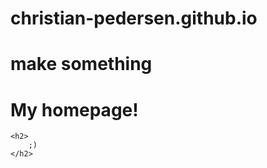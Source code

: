 # christian-pedersen.github.io
# make something
<html>
  <head>
    <title>My Homepage</title>
  </head>


  <body>
    <h1>My homepage!</h1>
    
    <h2>
        ;)
    </h2>

  </body>
</html>
